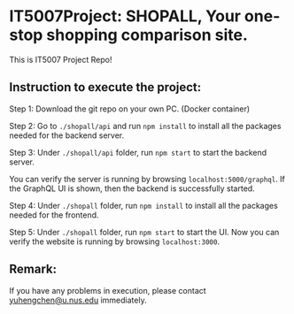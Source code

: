 # IT5007Project: SHOPALL, Your one-stop shopping comparison site.

This is IT5007 Project Repo!

## Instruction to execute the project:
Step 1: Download the git repo on your own PC. (Docker container)

Step 2: Go to `./shopall/api` and run `npm install` to install all the packages needed for the backend server.

Step 3: Under `./shopall/api` folder, run `npm start` to start the backend server. 

You can verify the server is running by browsing `localhost:5000/graphql`. If the GraphQL UI is shown, then the backend is successfully started.

Step 4: Under `./shopall` folder, run `npm install` to install all the packages needed for the frontend.

Step 5: Under `./shopall` folder, run `npm start` to start the UI. Now you can verify the website is running by browsing `localhost:3000`.

## Remark:
If you have any problems in execution, please contact yuhengchen@u.nus.edu immediately.
